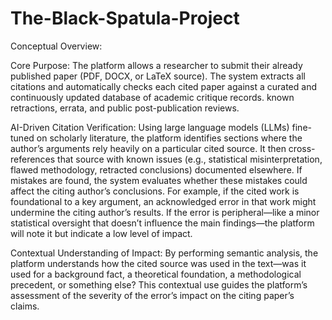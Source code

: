 # The-Black-Spatula-Project

Conceptual Overview:

Core Purpose:
The platform allows a researcher to submit their already published paper (PDF, DOCX, or LaTeX source).
The system extracts all citations and automatically checks each cited paper against a curated and continuously updated database of academic critique records.
known retractions, errata, and public post-publication reviews.

AI-Driven Citation Verification:
Using large language models (LLMs) fine-tuned on scholarly literature, the platform identifies sections where the author’s arguments rely heavily on a particular cited source. 
It then cross-references that source with known issues (e.g., statistical misinterpretation, flawed methodology, retracted conclusions) documented elsewhere.
If mistakes are found, the system evaluates whether these mistakes could affect the citing author’s conclusions.
For example, if the cited work is foundational to a key argument, an acknowledged error in that work might undermine the citing author’s results.
If the error is peripheral—like a minor statistical oversight that doesn’t influence the main findings—the platform will note it but indicate a low level of impact.

Contextual Understanding of Impact:
By performing semantic analysis, the platform understands how the cited source was used in the text—was it used for a background fact, a theoretical foundation,
a methodological precedent, or something else? This contextual use guides the platform’s assessment of the severity of the error’s impact on the citing paper’s claims.
